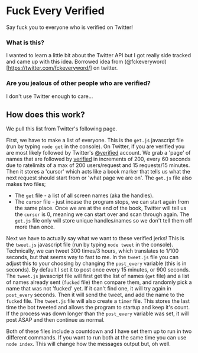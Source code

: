 # Fuck Every Verified
Say fuck you to everyone who is verified on Twitter!

### What is this?
I wanted to learn a little bit about the Twitter API but I got really side tracked and came up with this idea.
Borrowed idea from (@fckeveryword)[https://twitter.com/fckeveryword/] on twitter.

### Are you jealous of other people who are verified?
I don't use Twitter enough to care...

## How does this work?
We pull this list from Twitter's following page.

First, we have to make a list of everyone.
This is the `get.js` javascript file (run by typing `node get` in the console).
On Twitter, if you are verified you are most likely followed by Twitter's [@verified](https://twitter.com/verified) account.
We grab a 'page' of names that are followed by [verified](https://twitter.com/verified) in increments of 200, every 60 seconds due to ratelimits of a max of 200 users/request and 15 requests/15 minutes.
Then it stores a 'cursor' which acts like a book marker that tells us what the next request should start from or 'what page we are on'.
The `get.js` file also makes two files;
 - The `get` file - a list of all screen names (aka the handles).
 - The `cursor` file - just incase the program stops, we can start again from the same place.
Once we are at the end of the book, Twitter will tell us the `cursor` is 0, meaning we can start over and scan through again.
The `get.js` file only will store unique handles/names so we don't tell them off more than once.

Next we have to actually say what we want to these verified jerks!
This is the `tweet.js` javascript file (run by typing `node tweet` in the console).
Technically, we can tweet 300 times/3 hours, which translates to 1/100 seconds, but that seems way to fast to me.
In the `tweet.js` file you can adjust this to your choosing by changing the `post_every` variable (this is in seconds).
By default I set it to post once every 15 minutes, or 900 seconds.
The `tweet.js` javascript file will first get the list of names (`get` file) and a list of names already sent (`fucked` file) then compare them, and randomly pick a name that was not 'fucked' yet.
If it can't find one, it will try again in `post_every` seconds.
Then it will send the tweet, and add the name to the `fucked` file.
The `tweet.js` file will also create a `timer` file.
This stores the last time the bot tweeted and allows the program to startup and keep it's count.
If the process was down longer than the `post_every` variable was set, it will post ASAP and then continue as normal.

Both of these files include a countdown and I have set them up to run in two different commands.
If you want to run both at the same time you can use `node index`.
This will change how the messages output but, oh well.